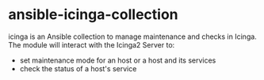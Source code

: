 # ansible-icinga-collection

icinga is an Ansible collection to manage maintenance and checks in Icinga. The module will interact with the Icinga2 Server to:
* set maintenance mode for an host or a host and its services
* check the status of a host's service